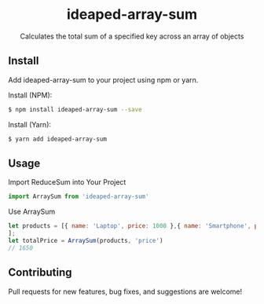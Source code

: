 <h1 align="center">
  ideaped-array-sum
</h1>

<p align="center">Calculates the total sum of a specified key across an array of objects</p>

## Install

Add ideaped-array-sum to your project using npm or yarn.

Install (NPM):

```bash
$ npm install ideaped-array-sum --save
```

Install (Yarn):

```bash
$ yarn add ideaped-array-sum
```

## Usage

Import ReduceSum into Your Project

```js
import ArraySum from 'ideaped-array-sum'
```

Use ArraySum

```js
let products = [{ name: 'Laptop', price: 1000 },{ name: 'Smartphone', price: 500 },{ name: 'Headphones', price: 150 }
];
let totalPrice = ArraySum(products, 'price')
// 1650
```

## Contributing

Pull requests for new features, bug fixes, and suggestions are welcome!